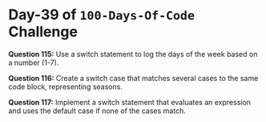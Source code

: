 # Day-39 of `100-Days-Of-Code` Challenge

**Question 115:** Use a switch statement to log the days of the week based on a number (1-7).

**Question 116:** Create a switch case that matches several cases to the same code block, representing seasons.

**Question 117:** Implement a switch statement that evaluates an expression and uses the default case if none of the cases match.